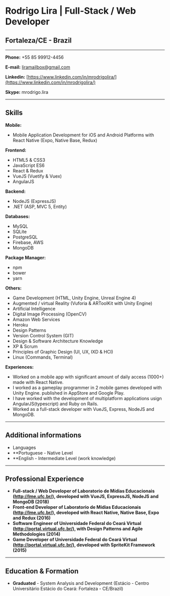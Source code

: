 # Rodrigo Lira | Full-Stack / Web Developer
## Fortaleza/CE - Brazil

---

**Phone:** +55 85 99912-4456

**E-mail:** liramailbox@gmail.com

**Linkedin:** [https://www.linkedin.com/in/mrodrigolira/](https://www.linkedin.com/in/mrodrigolira/)

**Skype:** mrodrigo.lira

---

## Skills


**Mobile:**
* Mobile Application Development for iOS and Android Platforms with React Native (Expo, Native Base, Redux)


**Frontend:**
* HTML5 & CSS3
* JavaScript ES6
* React & Redux
* VueJS (Vuetify & Vuex)
* AngularJS


**Backend:**
* NodeJS (ExpressJS)
* .NET (ASP, MVC 5, Entity)


**Databases:**
* MySQL
* SQLite
* PostgreSQL
* Firebase, AWS
* MongoDB

**Package Manager:**
* npm
* bower
* yarn


**Others:**
* Game Development (HTML, Unity Engine, Unreal Engine 4)
* Augmented / virtual Reality (Vuforia & ARToolKit with Unity Engine)
* Artificial Intelligence
* Digital Image Processing (OpenCV)
* Amazon Web Services
* Heroku
* Design Patterns
* Version Control System (GIT)
* Design & Software Architecture Knowledge
* XP & Scrum
* Principles of Graphic Design (UI, UX, IXD & HCI)
* Linux (Commands, Terminal)


**Experiences:**
* Worked on a mobile app with significant amount of daily access (1000+) made with React Native.
* I worked as a gameplay programmer in 2 mobile games developed with Unity Engine. published in AppStore and Google Play.
* I have worked with the development of multiplatform applications usign AngularJS(typescript) and Ruby on Rails.
* Worked as a full-stack developer with VueJS, Express, NodeJS and MongoDB.



---

## Additional informations

* Languages
* **Portuguese - Native Level
* **English - Intermediate Level (work knowledge)
---

## Professional Experience
* **Full-stack / Web Developer of Laboratorio de Mídias Educacionais (http://lme.ufc.br/), developed with VueJS, ExpressJS, NodeJS and MongoDB (2018)**
* **Front-end Developer of Laboratorio de Mídias Educacionais (http://lme.ufc.br/), developed with React Native, Native Base, Expo and Redux (2016)**
* **Software Engineer of Universidade Federal do Ceará Virtual (http://portal.virtual.ufc.br/), with Design Patterns and Agile Methodologies (2014)**
* **Game Developer of Universidade Federal do Ceará Virtual (http://portal.virtual.ufc.br/), developed with SpriteKit Framework (2015)**


---

## Education & Formation

* **Graduated** - System Analysis and Development (Estácio - Centro Universitário Estácio do Ceará: Fortaleza - CE/Brazil)
